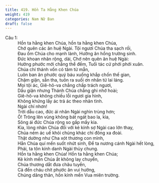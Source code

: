 ```yaml
---
title: 419. Hồn Ta Hằng Khen Chúa
weight: 419
categories: Nam Nữ Ban
draft: false
---
```

<dl><dt>Câu 1:</dt><dd data-verse="1">Hồn ta hằng khen Chúa, hồn ta hằng khen Chúa, <br/>Chớ quên các ân huệ Ngài. Tội ngươi Chúa tha sạch rồi, <br/>Đau ốm Chúa cho mạnh lành, Hưởng ân hồng trường sinh. <br/>Đức khoan nhân rộng, dài, Chớ nên quên ân huệ Ngài: <br/>Hưởng phước mới chẳng thể đếm, Tuổi tác cứ phới phới xuân. <br/>Chúa chí thánh vốn có tâm từ mẫn, <br/>Luôn ban ân phước quý báu xuống khắp chốn thế gian, <br/>Chậm giận, sẵn tha, tuôn ra suối ơn nhân từ lai láng. <br/>Mọi tội ác, Giê-hô-va chẳng chấp trách ngươi, <br/>Dầu giận nhưng Thánh Chúa chẳng ghi nhớ hoài; <br/>Giê-hô-va không chiếu lỗi ngươi gia hình, <br/>Không khứng lấy ác trả ác theo nhân tình. <br/>Ngài chí nhơn! <br/>Trời dẫu cao, đức ái nhân Ngài nghìn trùng hơn; <br/>Ô! Trông lên vùng không bát ngát bao la, kìa, <br/>Sông ái đức Chúa rộng so gấp mấy kia. <br/>Kìa, lòng nhân Chúa đối với kẻ kính sợ Ngài cao lớn thay, <br/>Chúa ném ác uế khỏi chúng khác chi đông xa đoài. <br/>Thật dường như Cha xót thương con mình, <br/>Hẳn Chúa quí mến suốt nhứt sinh, Để ta nương cánh Ngài hết lòng, <br/>Phải, ta tôn kính danh Ngài thủy chung. <br/>Hồn ta hằng khen Chúa! Hồn ta hằng khen Chúa; <br/>Kẻ kính mến Chúa ắt không lay chuyển, <br/>Chúa thương dắt đưa châu tuyền, <br/>Cả đến cháu chít phước ân vui hưởng, <br/>Chúng dâng thân, hồn kính mến Vua miên trường. </dd></dl>